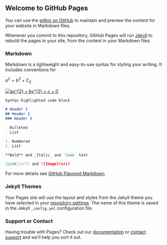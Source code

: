 ## Welcome to GitHub Pages

You can use the [editor on GitHub](https://github.com/ykqin/ykqin.github.io/edit/master/index.md) to maintain and preview the content for your website in Markdown files.

Whenever you commit to this repository, GitHub Pages will run [Jekyll](https://jekyllrb.com/) to rebuild the pages in your site, from the content in your Markdown files.

### Markdown

Markdown is a lightweight and easy-to-use syntax for styling your writing. It includes conventions for

$a^2 = b^2 + C_2$

<a href="https://www.codecogs.com/eqnedit.php?latex=ax^{2}&space;&plus;&space;by^{2}&space;&plus;&space;c&space;=&space;0" target="_blank"><img src="https://latex.codecogs.com/gif.latex?ax^{2}&space;&plus;&space;by^{2}&space;&plus;&space;c&space;=&space;0" title="ax^{2} + by^{2} + c = 0" /></a>

```markdown
Syntax highlighted code block

# Header 1
## Header 2
### Header 3

- Bulleted
- List

1. Numbered
2. List

**Bold** and _Italic_ and `Code` text

[Link](url) and ![Image](src)
```

For more details see [GitHub Flavored Markdown](https://guides.github.com/features/mastering-markdown/).

### Jekyll Themes

Your Pages site will use the layout and styles from the Jekyll theme you have selected in your [repository settings](https://github.com/ykqin/ykqin.github.io/settings). The name of this theme is saved in the Jekyll `_config.yml` configuration file.

### Support or Contact

Having trouble with Pages? Check out our [documentation](https://help.github.com/categories/github-pages-basics/) or [contact support](https://github.com/contact) and we’ll help you sort it out.
